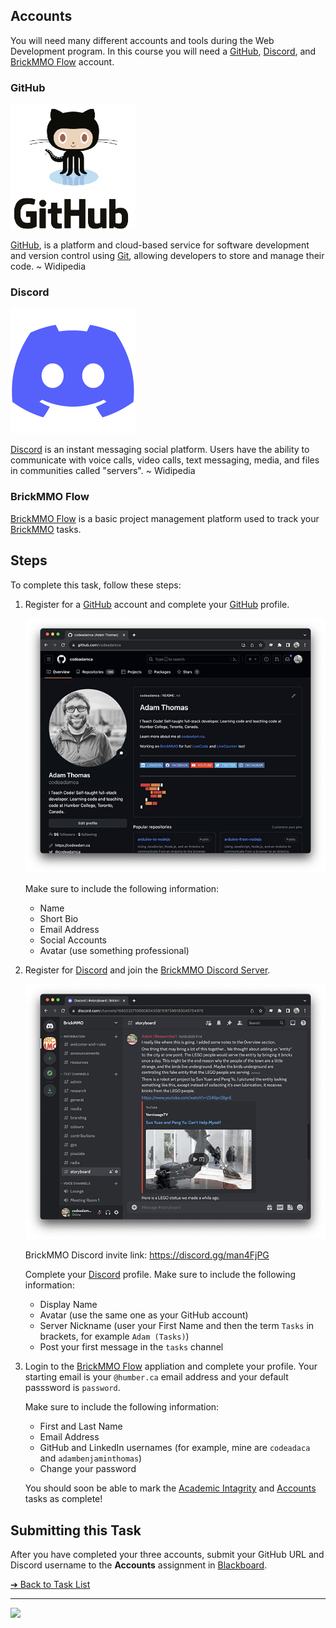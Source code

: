 ## Accounts

You will need many different accounts and tools during the Web Development program. In this course you will need a [GitHub](https://github.com/), [Discord](https://discord.com/), and [BrickMMO Flow](https://flow.brickmmo.com/) account. 

### GitHub

![GitHub](images/logo-github.png) 

[GitHub](https://github.com), is a platform and cloud-based service for software development and version control using [Git](https://git-scm.com/), allowing developers to store and manage their code. ~ Widipedia

### Discord

![Discord](images/logo-discord.png)

[Discord](https://discord.com/) is an instant messaging social platform. Users have the ability to communicate with voice calls, video calls, text messaging, media, and files in communities called "servers". ~ Widipedia

### BrickMMO Flow

[BrickMMO Flow](https://flow.brickmmo.com/) is a basic project management platform used to track your [BrickMMO](https://brickmmo.com/) tasks.

## Steps

To complete this task, follow these steps:

1. Register for a [GitHub](https://github.com) account and complete your [GitHub](https://github.com) profile.

    ![GitHub Account](images/screenshot-github.png)

    Make sure to include the following information:

    - Name
    - Short Bio
    - Email Address
    - Social Accounts
    - Avatar (use something professional)

2. Register for [Discord](https://discord.com/) and join the [BrickMMO Discord Server](https://discord.gg/man4FjPG).

    ![BrickMMO Discord Server](images/screenshot-discord.png)

    BrickMMO Discord invite link: https://discord.gg/man4FjPG

    Complete your [Discord](https://discord.com/) profile. Make sure to include the following information:

    - Display Name
    - Avatar (use the same one as your GitHub account)
    - Server Nickname (user your First Name and then the term `Tasks` in brackets, for example `Adam (Tasks)`)
    - Post your first message in the `tasks` channel

3. Login to the [BrickMMO Flow](https://flow.brickmmo.com/) appliation and complete your profile. Your starting email is your `@humber.ca` email address and your default passsword is `password`. 

    Make sure to include the following information:

    - First and Last Name
    - Email Address
    - GitHub and LinkedIn usernames (for example, mine are `codeadaca` and `adambenjaminthomas`)
    - Change your password

    You should soon be able to mark the [Academic Intagrity](academic-integrity) and [Accounts](accounts) tasks as complete!

## Submitting this Task

After you have completed your three accounts, submit your GitHub URL and Discord username to the **Accounts** assignment in [Blackboard](https://learn.humber.ca/).

[&#10132; Back to Task List](/)

---

<a href="https://brickmmo.com">
<img src="https://brickmmo.com/images/brickmmo-logo-horizontal.jpg" width="100">
</a>
